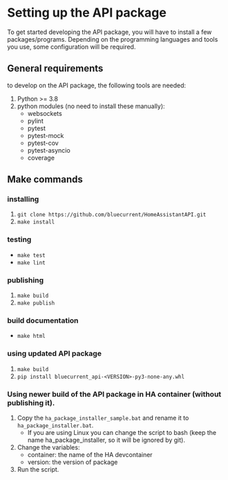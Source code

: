 # Setting up the API package

To get started developing the API package, you will have to install a few packages/programs. Depending on the
programming languages and tools you use, some configuration will be required.

## General requirements

to develop on the API package, the following tools are needed:

1. Python >= 3.8
2. python modules (no need to install these manually):
   - websockets
   - pylint
   - pytest
   - pytest-mock
   - pytest-cov
   - pytest-asyncio
   - coverage

## Make commands

### installing

1. `git clone https://github.com/bluecurrent/HomeAssistantAPI.git`
2. `make install`

### testing

- `make test`
- `make lint`

### publishing

1. `make build`
2. `make publish`

### build documentation

- `make html`

### using updated API package

1. `make build`
2. `pip install bluecurrent_api-<VERSION>-py3-none-any.whl`

### Using newer build of the API package in HA container (without publishing it).

1. Copy the `ha_package_installer_sample.bat` and rename it to `ha_package_installer.bat`.
   - If you are using Linux you can change the script to bash (keep the name ha_package_installer, so it will be ignored by git).
2. Change the variables:
   - container: the name of the HA devcontainer
   - version: the version of package
3. Run the script.
